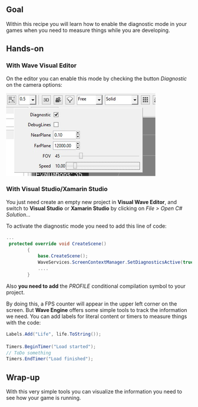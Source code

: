 
## Goal

Within this recipe you will learn how to enable the diagnostic mode in your games when you need to measure things while you are developing.

## Hands-on

### With Wave Visual Editor

On the editor you can enable this mode by checking the button *Diagnostic* on the camera options:

![](images/ActiveDiagnosticsMode/ActiveDiagnosticsMode.jpg)

### With Visual Studio/Xamarin Studio

You just need create an empty new project in **Visual Wave Editor**, and switch to **Visual Studio** or **Xamarin Studio** by clicking on *File > Open C# Solution...*

To activate the diagnostic mode you need to add this line of code:

```C#
...
 protected override void CreateScene()
        {
            base.CreateScene();
            WaveServices.ScreenContextManager.SetDiagnosticsActive(true);
            ....
        }
```

Also **you need to add** the *PROFILE* conditional compilation symbol to your project.

By doing this, a FPS counter will appear in the upper left corner on the screen.
But **Wave Engine** offers some simple tools to track the information we need. You can add labels for literal content or timers to measure things with the code:

```C#
Labels.Add("Life", life.ToString());

Timers.BeginTimer("Load started");
// ToDo something
Timers.EndTimer("Load finished");
```

## Wrap-up

With this very simple tools you can visualize the information you need to see how your game is running.
